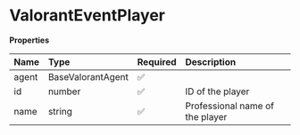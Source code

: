 # ValorantEventPlayer

**Properties**

| Name  | Type              | Required | Description                     |
| :---- | :---------------- | :------- | :------------------------------ |
| agent | BaseValorantAgent | ✅       |                                 |
| id    | number            | ✅       | ID of the player                |
| name  | string            | ✅       | Professional name of the player |
